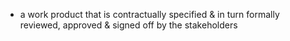 - a work product that is contractually specified & in turn formally reviewed, approved & signed off by the stakeholders